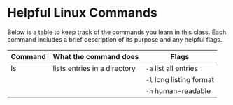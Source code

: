 # Helpful Linux Commands

Below is a table to keep track of the commands you learn in this class. Each command includes a brief description of its purpose and any helpful flags.

| Command | What the command does              | Flags                          |
|---------|------------------------------------|--------------------------------|
| ls      | lists entries in a directory       | `-a` list all entries         |
|         |                                    | `-l` long listing format      |
|         |                                    | `-h` human-readable           |